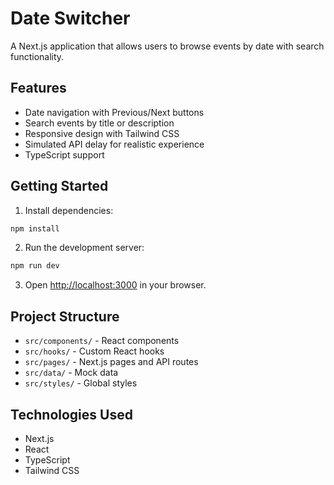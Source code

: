 # Date Switcher

A Next.js application that allows users to browse events by date with search functionality.

## Features

- Date navigation with Previous/Next buttons
- Search events by title or description
- Responsive design with Tailwind CSS
- Simulated API delay for realistic experience
- TypeScript support

## Getting Started

1. Install dependencies:
```bash
npm install
```

2. Run the development server:
```bash
npm run dev
```

3. Open [http://localhost:3000](http://localhost:3000) in your browser.

## Project Structure

- `src/components/` - React components
- `src/hooks/` - Custom React hooks
- `src/pages/` - Next.js pages and API routes
- `src/data/` - Mock data
- `src/styles/` - Global styles

## Technologies Used

- Next.js
- React
- TypeScript
- Tailwind CSS 